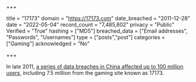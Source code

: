+++

title = "17173"
domain = "https://17173.com"
date_breached = "2011-12-28"
date = "2022-05-04"
record_count = "7,485,802"
privacy = "Public"
Verified = "True"
hashing = ["MD5"]
breached_data = ["Email addresses", "Passwords", "Usernames"]
type = ["posts","post"]
categories = ["Gaming"]
acknowledged = "No"


+++


In late 2011, <a href="https://news.softpedia.com/news/China-Investigates-Hacking-Operations-That-Exposed-100-Million-Users-244312.shtml" target="_blank" rel="noopener">a series of data breaches in China affected up to 100 million users</a>, including 7.5 million from the gaming site known as 17173.

